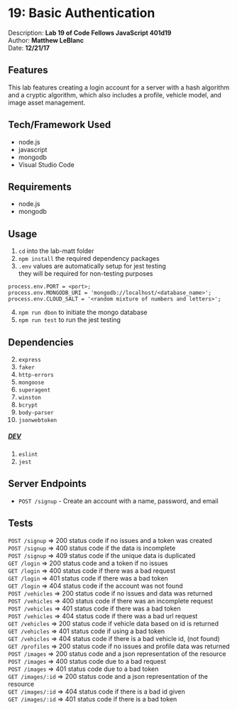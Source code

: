 # 19: Basic Authentication
Description: **Lab 19 of Code Fellows JavaScript 401d19** </br>
Author: **Matthew LeBlanc** </br>
Date: **12/21/17**

## Features
This lab features creating a login account for a server with a hash algorithm and a cryptic algorithm, which also includes a profile, vehicle model, and image asset management.

## Tech/Framework Used
- node.js
- javascript
- mongodb
- Visual Studio Code

## Requirements
- node.js
- mongodb


## Usage
1. `cd` into the lab-matt folder
2. `npm install` the required dependency packages
3. `.env` values are automatically setup for jest testing</br>
they will be required for non-testing purposes
```
process.env.PORT = <port>;
process.env.MONGODB_URI = 'mongodb://localhost/<database_name>';
process.env.CLOUD_SALT = '<random mixture of numbers and letters>';
```
4. `npm run dbon` to initiate the mongo database
5. `npm run test` to run the jest testing

## Dependencies
2. `express`
3. `faker`
4. `http-errors`
5. `mongoose`
6. `superagent`
7. `winston`
8. `bcrypt`
9. `body-parser`
10. `jsonwebtoken`
##### <u>DEV</u>
1. `eslint`
2. `jest`

## Server Endpoints
- `POST /signup` - Create an account with a name, password, and email

## Tests
`POST /signup` => 200 status code if no issues and a token was created </br>
`POST /signup` => 400 status code if the data is incomplete </br>
`POST /signup` => 409 status code if the unique data is duplicated</br>
`GET /login` => 200 status code and a token if no issues </br>
`GET /login` => 400 status code if there was a bad request </br>
`GET /login` => 401 status code if there was a bad token </br>
`GET /login` => 404 status code if the account was not found </br>
`POST /vehicles` => 200 status code if no issues and data was returned </br>
`POST /vehicles` => 400 status code if there was an incomplete request </br>
`POST /vehicles` => 401 status code if there was a bad token </br>
`POST /vehicles` => 404 status code if there was a bad url request </br>
`GET /vehicles` => 200 status code if vehicle data based on id is returned </br>
`GET /vehicles` => 401 status code if using a bad token </br>
`GET /vehicles` => 404 status code if there is a bad vehicle id, (not found) </br>
`GET /profiles` => 200 status code if no issues and profile data was returned </br>
`POST /images` => 200 status code and a json representation of the resource </br>
`POST /images` => 400 status code due to a bad request </br>
`POST /images` => 401 status code due to a bad token </br>
`GET /images/:id` => 200 status code and a json representation of the resource </br>
`GET /images/:id` => 404 status code if there is a bad id given </br>
`GET /images/:id` => 401 status code if there is a bad token </br>
